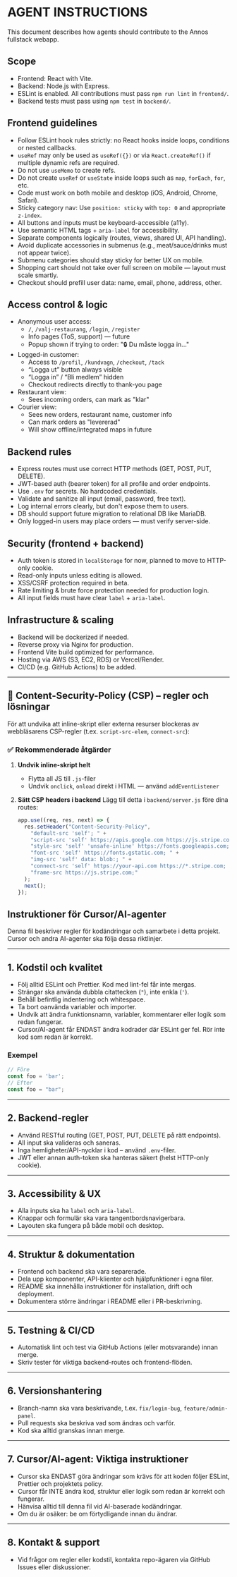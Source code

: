 # AGENT INSTRUCTIONS

This document describes how agents should contribute to the Annos fullstack webapp.

## Scope
- Frontend: React with Vite.
- Backend: Node.js with Express.
- ESLint is enabled. All contributions must pass `npm run lint` in `frontend/`.
- Backend tests must pass using `npm test` in `backend/`.

## Frontend guidelines
- Follow ESLint hook rules strictly: no React hooks inside loops, conditions or nested callbacks.
- `useRef` may only be used as `useRef({})` or via `React.createRef()` if multiple dynamic refs are required.
- Do not use `useMemo` to create refs.
- Do not create `useRef` or `useState` inside loops such as `map`, `forEach`, `for`, etc.
- Code must work on both mobile and desktop (iOS, Android, Chrome, Safari).
- Sticky category nav: Use `position: sticky` with `top: 0` and appropriate `z-index`.
- All buttons and inputs must be keyboard-accessible (a11y).
- Use semantic HTML tags + `aria-label` for accessibility.
- Separate components logically (routes, views, shared UI, API handling).
- Avoid duplicate accessories in submenus (e.g., meat/sauce/drinks must not appear twice).
- Submenu categories should stay sticky for better UX on mobile.
- Shopping cart should not take over full screen on mobile — layout must scale smartly.
- Checkout should prefill user data: name, email, phone, address, other.

## Access control & logic
- Anonymous user access:
  - `/`, `/valj-restaurang`, `/login`, `/register`
  - Info pages (ToS, support) — future
  - Popup shown if trying to order: "🔒 Du måste logga in..."
- Logged-in customer:
  - Access to `/profil`, `/kundvagn`, `/checkout`, `/tack`
  - “Logga ut” button always visible
  - “Logga in” / “Bli medlem” hidden
  - Checkout redirects directly to thank-you page
- Restaurant view:
  - Sees incoming orders, can mark as "klar"
- Courier view:
  - Sees new orders, restaurant name, customer info
  - Can mark orders as "levererad"
  - Will show offline/integrated maps in future

## Backend rules
- Express routes must use correct HTTP methods (GET, POST, PUT, DELETE).
- JWT-based auth (bearer token) for all profile and order endpoints.
- Use `.env` for secrets. No hardcoded credentials.
- Validate and sanitize all input (email, password, free text).
- Log internal errors clearly, but don't expose them to users.
- DB should support future migration to relational DB like MariaDB.
- Only logged-in users may place orders — must verify server-side.

## Security (frontend + backend)
- Auth token is stored in `localStorage` for now, planned to move to HTTP-only cookie.
- Read-only inputs unless editing is allowed.
- XSS/CSRF protection required in beta.
- Rate limiting & brute force protection needed for production login.
- All input fields must have clear `label` + `aria-label`.

## Infrastructure & scaling
- Backend will be dockerized if needed.
- Reverse proxy via Nginx for production.
- Frontend Vite build optimized for performance.
- Hosting via AWS (S3, EC2, RDS) or Vercel/Render.
- CI/CD (e.g. GitHub Actions) to be added.

---

## 🔐 Content-Security-Policy (CSP) – regler och lösningar

För att undvika att inline-skript eller externa resurser blockeras av webbläsarens CSP-regler (t.ex. `script-src-elem`, `connect-src`):

### ✅ Rekommenderade åtgärder

1. **Undvik inline-skript helt**
   - Flytta all JS till `.js`-filer
   - Undvik `onclick`, `onload` direkt i HTML — använd `addEventListener`

2. **Sätt CSP headers i backend**
   Lägg till detta i `backend/server.js` före dina routes:

   ```js
   app.use((req, res, next) => {
     res.setHeader("Content-Security-Policy",
       "default-src 'self'; " +
       "script-src 'self' https://apis.google.com https://js.stripe.com; " +
       "style-src 'self' 'unsafe-inline' https://fonts.googleapis.com; " +
       "font-src 'self' https://fonts.gstatic.com; " +
       "img-src 'self' data: blob:; " +
       "connect-src 'self' https://your-api.com https://*.stripe.com; " +
       "frame-src https://js.stripe.com;"
     );
     next();
   });

## Instruktioner för Cursor/AI-agenter

Denna fil beskriver regler för kodändringar och samarbete i detta projekt. Cursor och andra AI-agenter ska följa dessa riktlinjer.

---

## 1. Kodstil och kvalitet

- Följ alltid ESLint och Prettier. Kod med lint-fel får inte mergas.
- Strängar ska använda dubbla citattecken (`"`), inte enkla (`'`).
- Behåll befintlig indentering och whitespace.
- Ta bort oanvända variabler och importer.
- Undvik att ändra funktionsnamn, variabler, kommentarer eller logik som redan fungerar.
- Cursor/AI-agent får ENDAST ändra kodrader där ESLint ger fel. Rör inte kod som redan är korrekt.

### Exempel

```js
// Före
const foo = 'bar';
// Efter
const foo = "bar";
```

---

## 2. Backend-regler

- Använd RESTful routing (GET, POST, PUT, DELETE på rätt endpoints).
- All input ska valideras och saneras.
- Inga hemligheter/API-nycklar i kod – använd `.env`-filer.
- JWT eller annan auth-token ska hanteras säkert (helst HTTP-only cookie).

---

## 3. Accessibility & UX

- Alla inputs ska ha `label` och `aria-label`.
- Knappar och formulär ska vara tangentbordsnavigerbara.
- Layouten ska fungera på både mobil och desktop.

---

## 4. Struktur & dokumentation

- Frontend och backend ska vara separerade.
- Dela upp komponenter, API-klienter och hjälpfunktioner i egna filer.
- README ska innehålla instruktioner för installation, drift och deployment.
- Dokumentera större ändringar i README eller i PR-beskrivning.

---

## 5. Testning & CI/CD

- Automatisk lint och test via GitHub Actions (eller motsvarande) innan merge.
- Skriv tester för viktiga backend-routes och frontend-flöden.

---

## 6. Versionshantering

- Branch-namn ska vara beskrivande, t.ex. `fix/login-bug`, `feature/admin-panel`.
- Pull requests ska beskriva vad som ändras och varför.
- Kod ska alltid granskas innan merge.

---

## 7. Cursor/AI-agent: Viktiga instruktioner

- Cursor ska ENDAST göra ändringar som krävs för att koden följer ESLint, Prettier och projektets policy.
- Cursor får INTE ändra kod, struktur eller logik som redan är korrekt och fungerar.
- Hänvisa alltid till denna fil vid AI-baserade kodändringar.
- Om du är osäker: be om förtydligande innan du ändrar.

---

## 8. Kontakt & support

- Vid frågor om regler eller kodstil, kontakta repo-ägaren via GitHub Issues eller diskussioner.
